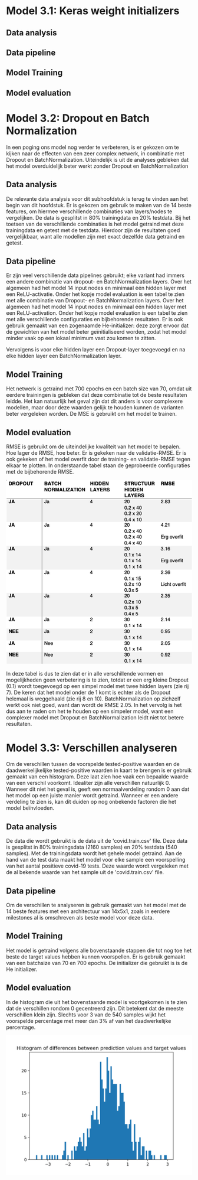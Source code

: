 # Model 3.1: Keras weight initializers

## Data analysis

## Data pipeline

## Model Training

## Model evaluation

# Model 3.2: Dropout en Batch Normalization
In een poging ons model nog verder te verbeteren, is er gekozen om te kijken naar
de effecten van een zeer complex netwerk, in combinatie met Dropout en BatchNormalization.
Uiteindelijk is uit de analyses gebleken dat het model overduidelijk beter werkt zonder
Dropout en BatchNormalization

## Data analysis
De relevante data analysis voor dit subhoofdstuk is terug te vinden aan het begin
van dit hoofdstuk. Er is gekozen om gebruik te maken van de 14 beste features, om
hiermee verschillende combinaties van layers/nodes te vergelijken. De data is gesplitst
in 80% trainingdata en 20% testdata. Bij het toetsen van de verschillende combinaties
is het model getraind met deze trainingdata en getest met de testdata. Hierdoor zijn
de resultaten goed vergelijkbaar, want alle modellen zijn met exact dezelfde data
getraind en getest.

## Data pipeline
Er zijn veel verschillende data pipelines gebruikt; elke variant had immers een andere
combinatie van dropout- en BatchNormalization layers.
Over het algemeen had het model 14 input nodes en minimaal één hidden layer met een
ReLU-activatie. Onder het kopje model evaluation is een tabel te zien met alle
combinatie van Dropout- en BatchNormalization layers.
Over het algemeen had het model 14 input nodes en minimaal één hidden layer met een
ReLU-activation. Onder het kopje model evaluation is een tabel te zien met alle
verschillende configuraties en bijbehorende resultaten. Er is ook gebruik gemaakt van
een zogenaamde He-initializer: deze zorgt ervoor dat de gewichten van het model
beter geïnitialiseerd worden, zodat het model minder vaak op een lokaal minimum
vast zou komen te zitten.

Vervolgens is voor elke hidden layer een Dropout-layer toegevoegd en na elke
hidden layer een BatchNormalization layer.

## Model Training
Het netwerk is getraind met 700 epochs en een batch size van 70, omdat uit eerdere
trainingen is gebleken dat deze combinatie tot de beste resultaten leidde. Het kan
natuurlijk het geval zijn dat dit anders is voor complexere modellen, maar door deze
waarden gelijk te houden kunnen de varianten beter vergeleken worden.
De MSE is gebruikt om het model te trainen.

## Model evaluation
RMSE is gebruikt om de uiteindelijke kwaliteit van het model te bepalen. Hoe lager
de RMSE, hoe beter. Er is gekeken naar de validatie-RMSE. Er is ook gekeken of het
model overfit door de training- en validatie-RMSE tegen elkaar te plotten. In
onderstaande tabel staan de geprobeerde configuraties met de bijbehorende RMSE.

![Tabel met configuraties](https://github.com/larswoudstra/Coronette/blob/main/docs/images/opgemaakte_tabel_batch%26drop.png)

In deze tabel is dus te zien dat er in alle verschillende vormen en mogelijkheden
geen verbetering is te zien, totdat er een erg kleine Dropout (0.1) wordt toegevoegd
op een simpel model met twee hidden layers (zie rij 7). De keren dat het model onder
de 1 komt is echter als de Dropout helemaal is weggehaald (zie rij 8 en 10).
BatchNormalization op zichzelf werkt ook niet goed, want dan wordt de RMSE 2.05.
In het vervolg is het dus aan te raden om het te houden op een simpeler model, want een
complexer model met Dropout en BatchNormalization leidt niet tot betere resultaten.

# Model 3.3: Verschillen analyseren
Om de verschillen tussen de voorspelde tested-positive waarden en de daadwerkelijkelijke tested-positive waarden in kaart te brengen is er gebruik gemaakt van een histogram. Deze laat zien hoe vaak een bepaalde waarde van een verschil voorkomt. Idealiter zijn alle verschillen natuurlijk 0. Wanneer dit niet het geval is, geeft een normaalverdeling rondom 0 aan dat het model op een juiste manier wordt getraind. Wanneer er een andere verdeling te zien is, kan dit duiden op nog onbekende factoren die het model beïnvloeden.

## Data analysis
De data die wordt gebruikt is de data uit de 'covid.train.csv' file. Deze data is gesplitst in 80% trainingsdata (2160 samples) en 20% testdata (540 samples). Met de trainingsdata wordt het gehele model getraind. Aan de hand van de test data maakt het model voor elke sample een voorspelling van het aantal positieve covid-19 tests. Deze waarde wordt vergeleken met de al bekende waarde van het sample uit de 'covid.train.csv' file.

## Data pipeline
Om de verschillen te analyseren is gebruik gemaakt van het model met de 14 beste features met een architectuur van 14x5x1, zoals in eerdere milestones al is omschreven als beste model voor deze data.

## Model Training
Het model is getraind volgens alle bovenstaande stappen die tot nog toe het beste de target values hebben kunnen voorspellen. Er is gebruik gemaakt van een batchsize van 70 en 700 epochs. De initializer die gebruikt is is de He initializer.  

## Model evaluation
In de histogram die uit het bovenstaande model is voortgekomen is te zien dat de verschillen rondom 0 gecentreerd zijn. Dit betekent dat de meeste verschillen klein zijn. Slechts voor 3 van de 540 samples wijkt het voorspelde percentage met meer dan 3% af van het daadwerkelijke percentage.

![Histogram verschillen](https://github.com/larswoudstra/Coronette/blob/main/docs/images/differences_hist.png)
